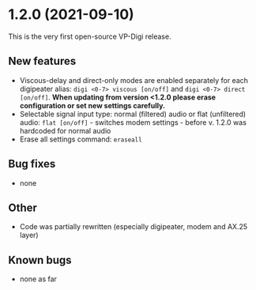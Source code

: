 # 1.2.0 (2021-09-10)
This is the very first open-source VP-Digi release.
## New features
* Viscous-delay and direct-only modes are enabled separately for each digipeater alias: ```digi <0-7> viscous [on/off]``` and ``` digi <0-7> direct [on/off] ```.
**When updating from version <1.2.0 please erase configuration or set new settings carefully.**
* Selectable signal input type: normal (filtered) audio or flat (unfiltered) audio: ```flat [on/off]``` - switches modem settings - before v. 1.2.0 was hardcoded for normal audio
* Erase all settings command: ```eraseall```
## Bug fixes
* none
## Other
* Code was partially rewritten (especially digipeater, modem and AX.25 layer)
## Known bugs
* none as far